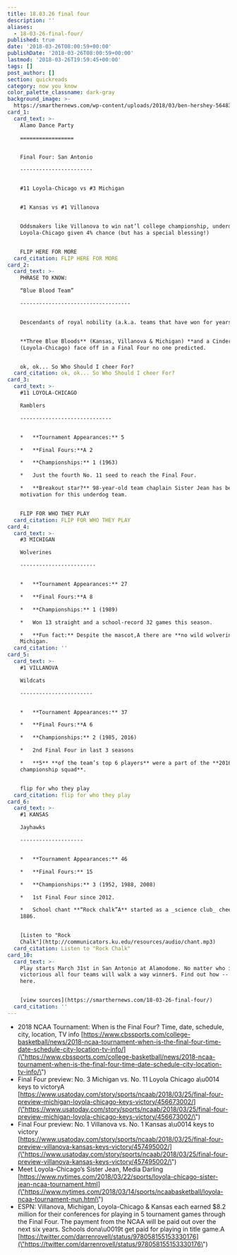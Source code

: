 ```yaml
---
title: 18.03.26 final four
description: ''
aliases:
  - 18-03-26-final-four/
published: true
date: '2018-03-26T08:00:59+00:00'
publishDate: '2018-03-26T08:00:59+00:00'
lastmod: '2018-03-26T19:59:45+00:00'
tags: []
post_author: []
section: quickreads
category: now you know
color_palette_classname: dark-gray
background_image: >-
  https://smarthernews.com/wp-content/uploads/2018/03/ben-hershey-564838-unsplash-scaled.jpg
card_1:
  card_text: >-
    Alamo Dance Party

    =================


    Final Four: San Antonio

    -----------------------


    #11 Loyola-Chicago vs #3 Michigan


    #1 Kansas vs #1 Villanova


    Oddsmakers like Villanova to win nat’l college championship, underdog
    Loyola-Chicago given 4% chance (but has a special blessing!)


    FLIP HERE FOR MORE
  card_citation: FLIP HERE FOR MORE
card_2:
  card_text: >-
    PHRASE TO KNOW:  

    “Blue Blood Team”

    -----------------------------------


    Descendants of royal nobility (a.k.a. teams that have won for years).


    **Three Blue Bloods** (Kansas, Villanova & Michigan) **and a Cinderella**
    (Loyola-Chicago) face off in a Final Four no one predicted.


    ok, ok... So Who Should I cheer For?
  card_citation: ok, ok... So Who Should I cheer For?
card_3:
  card_text: >-
    #11 LOYOLA-CHICAGO  

    Ramblers

    -----------------------------


    *   **Tournament Appearances:** 5

    *   **Final Fours:**A 2

    *   **Championships:** 1 (1963)

    *   Just the fourth No. 11 seed to reach the Final Four.

    *   **Breakout star?** 98-year-old team chaplain Sister Jean has been the
    motivation for this underdog team.


    FLIP FOR WHO THEY PLAY
  card_citation: FLIP FOR WHO THEY PLAY
card_4:
  card_text: >-
    #3 MICHIGAN  

    Wolverines

    ------------------------


    *   **Tournament Appearances:** 27

    *   **Final Fours:**A 8

    *   **Championships:** 1 (1989)

    *   Won 13 straight and a school-record 32 games this season.

    *   **Fun fact:** Despite the mascot,A there are **no wild wolverines** in
    Michigan.
  card_citation: ''
card_5:
  card_text: >-
    #1 VILLANOVA  

    Wildcats

    -----------------------


    *   **Tournament Appearances:** 37

    *   **Final Fours:**A 6

    *   **Championships:** 2 (1985, 2016)

    *   2nd Final Four in last 3 seasons

    *   **5** **of the team’s top 6 players** were a part of the **2016 national
    championship squad**.


    flip for who they play
  card_citation: flip for who they play
card_6:
  card_text: >-
    #1 KANSAS  

    Jayhawks

    --------------------


    *   **Tournament Appearances:** 46

    *   **Final Fours:** 15

    *   **Championships:** 3 (1952, 1988, 2008)

    *   1st Final Four since 2012.

    *   School chant **“Rock chalk”A** started as a _science club_ cheer in
    1886.


    [Listen to "Rock
    Chalk"](http://communicators.ku.edu/resources/audio/chant.mp3)
  card_citation: Listen to "Rock Chalk"
card_10:
  card_text: >-
    Play starts March 31st in San Antonio at Alamodome. No matter who is
    victorious all four teams will walk a way winner$. Find out how -- click
    here.


    [view sources](https://smarthernews.com/18-03-26-final-four/)
  card_citation: ''
---
```

*   2018 NCAA Tournament: When is the Final Four? Time, date, schedule, city, location, TV info [https://www.cbssports.com/college-basketball/news/2018-ncaa-tournament-when-is-the-final-four-time-date-schedule-city-location-tv-info/](\"https://www.cbssports.com/college-basketball/news/2018-ncaa-tournament-when-is-the-final-four-time-date-schedule-city-location-tv-info/\")
*   Final Four preview: No. 3 Michigan vs. No. 11 Loyola Chicago a\\u0014 keys to victoryA [https://www.usatoday.com/story/sports/ncaab/2018/03/25/final-four-preview-michigan-loyola-chicago-keys-victory/456673002/](\"https://www.usatoday.com/story/sports/ncaab/2018/03/25/final-four-preview-michigan-loyola-chicago-keys-victory/456673002/\")
*   Final Four preview: No. 1 Villanova vs. No. 1 Kansas a\\u0014 keys to victory [https://www.usatoday.com/story/sports/ncaab/2018/03/25/final-four-preview-villanova-kansas-keys-victory/457495002/](\"https://www.usatoday.com/story/sports/ncaab/2018/03/25/final-four-preview-villanova-kansas-keys-victory/457495002/\")
*   Meet Loyola-Chicago’s Sister Jean, Media Darling  
    [https://www.nytimes.com/2018/03/22/sports/loyola-chicago-sister-jean-ncaa-tournament.html](\"https://www.nytimes.com/2018/03/14/sports/ncaabasketball/loyola-ncaa-tournament-nun.html\")
*   ESPN: Villanova, Michigan, Loyola-Chicago & Kansas each earned $8.2 million for their conferences for playing in 5 tournament games through the Final Four. The payment from the NCAA will be paid out over the next six years. Schools dona\\u0019t get paid for playing in title game.A [https://twitter.com/darrenrovell/status/978058155153330176](\"https://twitter.com/darrenrovell/status/978058155153330176\")